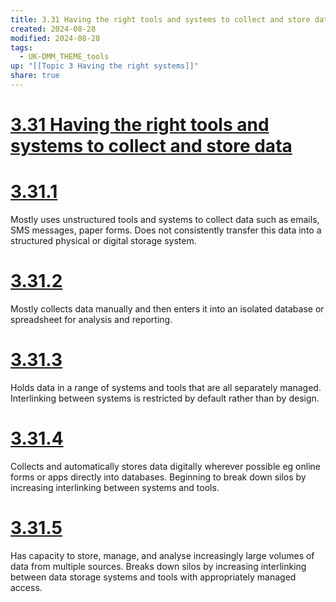 ```yaml
---
title: 3.31 Having the right tools and systems to collect and store data
created: 2024-08-28
modified: 2024-08-28
tags:
  - UK-DMM_THEME_tools
up: "[[Topic 3 Having the right systems]]"
share: true
---
```

# [3.31 Having the right tools and systems to collect and store data](3.31%20Having%20the%20right%20tools%20and%20systems%20to%20collect%20and%20store%20data.md)
# [3.31.1](3.31.1.md)

Mostly uses unstructured tools and systems to collect data such as emails, SMS messages, paper forms. Does not consistently transfer this data into a structured physical or digital storage system.

# [3.31.2](3.31.2.md)

Mostly collects data manually and then enters it into an isolated database or spreadsheet for analysis and reporting.

# [3.31.3](3.31.3.md)

Holds data in a range of systems and tools that are all separately managed. Interlinking between systems is restricted by default rather than by design.

# [3.31.4](3.31.4.md)

Collects and automatically stores data digitally wherever possible eg online forms or apps directly into databases. Beginning to break down silos by increasing interlinking between systems and tools.

# [3.31.5](3.31.5.md)

Has capacity to store, manage, and analyse increasingly large volumes of data from multiple sources. Breaks down silos by increasing interlinking between data storage systems and tools with appropriately managed access.
